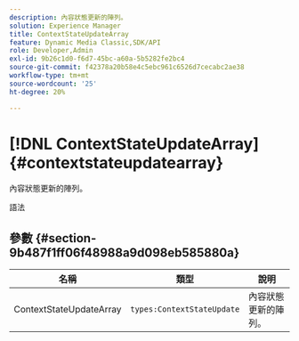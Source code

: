 ```yaml
---
description: 內容狀態更新的陣列。
solution: Experience Manager
title: ContextStateUpdateArray
feature: Dynamic Media Classic,SDK/API
role: Developer,Admin
exl-id: 9b26c1d0-f6d7-45bc-a60a-5b5282fe2bc4
source-git-commit: f42378a20b58e4c5ebc961c6526d7cecabc2ae38
workflow-type: tm+mt
source-wordcount: '25'
ht-degree: 20%

---
```


# [!DNL ContextStateUpdateArray]{#contextstateupdatearray}

內容狀態更新的陣列。

語法

## 參數 {#section-9b487f1ff06f48988a9d098eb585880a}

| 名稱 | 類型 | 說明 |
|---|---|---|
| ContextStateUpdateArray | `types:ContextStateUpdate` | 內容狀態更新的陣列。 |

